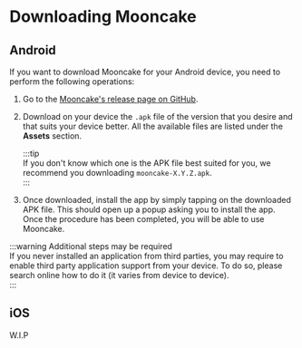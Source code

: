 # Downloading Mooncake

## Android
If you want to download Mooncake for your Android device, you need to perform the following operations: 

1. Go to the [Mooncake's release page on GitHub](https://github.com/desmos-labs/mooncake/releases). 
2. Download on your device the `.apk` file of the version that you desire and that suits your device better. All the available files are listed under the **Assets** section. 

   :::tip  
   If you don't know which one is the APK file best suited for you, we recommend you downloading `mooncake-X.Y.Z.apk`.  
   :::
   
3. Once downloaded, install the app by simply tapping on the downloaded APK file. This should open up a popup asking you to install the app. Once the procedure has been completed, you will be able to use Mooncake. 

:::warning Additional steps may be required  
If you never installed an application from third parties, you may require to enable third party application support from your device. To do so, please search online how to do it (it varies from device to device).  
:::

## iOS 
W.I.P